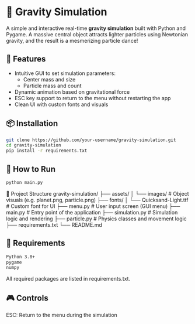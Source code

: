 # 🌌 Gravity Simulation

A simple and interactive real-time **gravity simulation** built with Python and Pygame. A massive central object attracts lighter particles using Newtonian gravity, and the result is a mesmerizing particle dance!

## 🚀 Features

- Intuitive GUI to set simulation parameters:
  - Center mass and size
  - Particle mass and count
- Dynamic animation based on gravitational force
- ESC key support to return to the menu without restarting the app
- Clean UI with custom fonts and visuals

## 📦 Installation
```bash
git clone https://github.com/your-username/gravity-simulation.git
cd gravity-simulation
pip install -r requirements.txt
```

## 🧪 How to Run
```bash
python main.py
```

📂 Project Structure
gravity-simulation/
├── assets/
│   └── images/              # Object visuals (e.g. planet.png, particle.png)
├── fonts/
│   └── Quicksand-Light.ttf  # Custom font for UI
├── menu.py                  # User input screen (GUI menu)
├── main.py                  # Entry point of the application
├── simulation.py            # Simulation logic and rendering
├── particle.py              # Physics classes and movement logic
├── requirements.txt
└── README.md

## 🔧 Requirements
```bash
Python 3.8+
pygame
numpy
```

All required packages are listed in requirements.txt.

## 🎮 Controls
ESC: Return to the menu during the simulation
